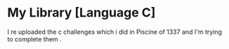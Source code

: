 # My Library [Language C]
I re uploaded the c challenges which i did in Piscine of 1337
and I'm trying to complete them .
